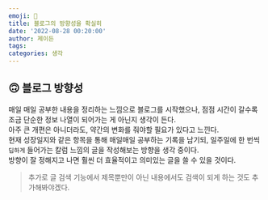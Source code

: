 ```yaml
---
emoji: 🧐
title: 블로그의 방향성을 확실히
date: '2022-08-28 00:20:00'
author: 제이든
tags:
categories: 생각
---
```


## 🙃 블로그 방향성

매일 매일 공부한 내용을 정리하는 느낌으로 블로그를 시작했으나, 점점 시간이 갈수록 조금 단순한 정보 나열이 되어가는 게 아닌지 생각이 든다.<br/>
아주 큰 개편은 아니더라도, 약간의 변화를 줘야할 필요가 있다고 느낀다.<br/>
현재 성장일지와 같은 항목을 통해 매일매일 공부하는 기록을 남기되, 일주일에 한 번씩 `딥하게` 들어가는 칼럼 느낌의 글을 작성해보는 방향을 생각 중이다.<br/>
방향이 잘 정해지고 나면 훨씬 더 효율적이고 의미있는 글을 쓸 수 있을 것이다.

> 추가로 글 검색 기능에서 제목뿐만이 아닌 내용에서도 검색이 되게 하는 것도 추가해봐야겠다.

```toc

```
